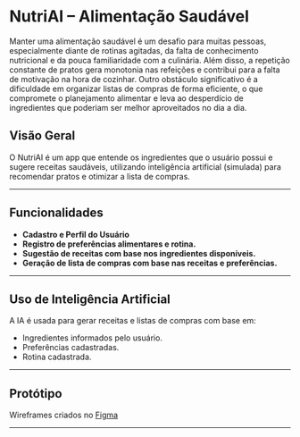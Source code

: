 # NutriAI – Alimentação Saudável 

Manter uma alimentação saudável é um desafio para muitas pessoas, especialmente diante de rotinas agitadas, da falta de conhecimento nutricional e da pouca familiaridade com a culinária. Além disso, a repetição constante de pratos gera monotonia nas refeições e contribui para a falta de motivação na hora de cozinhar. Outro obstáculo significativo é a dificuldade em organizar listas de compras de forma eficiente, o que compromete o planejamento alimentar e leva ao desperdício de ingredientes que poderiam ser melhor aproveitados no dia a dia.

## Visão Geral

O NutriAI é um app que entende os ingredientes que o usuário possui e sugere receitas saudáveis, utilizando inteligência artificial (simulada) para recomendar pratos e otimizar a lista de compras.

---

## Funcionalidades

- **Cadastro e Perfil do Usuário**
- **Registro de preferências alimentares e rotina.**
- **Sugestão de receitas com base nos ingredientes disponíveis.**
- **Geração de lista de compras com base nas receitas e preferências.**

---

##  Uso de Inteligência Artificial

A IA é usada para gerar receitas e listas de compras com base em:

- Ingredientes informados pelo usuário.
- Preferências cadastradas.
- Rotina cadastrada.

---

## Protótipo

Wireframes criados no [Figma](https://www.figma.com/design/f8nqwu6IXwNfCJqUTONhMS/Untitled?node-id=0-1&t=uZr3lOJHHzXq5PUX-1)

---


